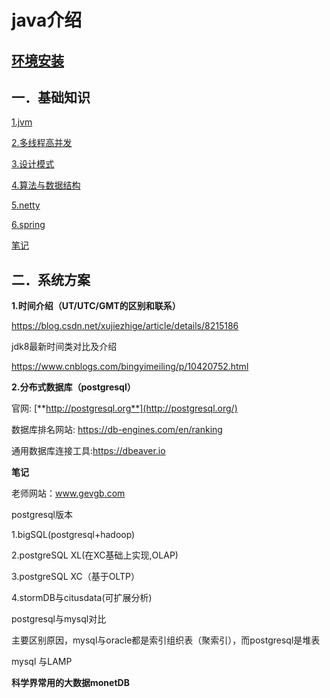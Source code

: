 # java介绍

## [环境安装](env/index.md)

## 一．基础知识

[1.jvm](jvm/index.md)

[2.多线程高并发](juc/index.md)

[3.设计模式](design23/index.md)

[4.算法与数据结构](dsa/index.md)

[5.netty](netty/index.md)

[6.spring](spring/index.md)

[笔记](java_mark.md)

## 二．系统方案

**1.时间介绍（UT/UTC/GMT的区别和联系）**

https://blog.csdn.net/xujiezhige/article/details/8215186

jdk8最新时间类对比及介绍

https://www.cnblogs.com/bingyimeiling/p/10420752.html

**2.分布式数据库（postgresql）**

官网:  [**http://postgresql.org**](http://postgresql.org/)

数据库排名网站: https://db-engines.com/en/ranking

通用数据库连接工具:https://dbeaver.io

**笔记**

老师网站：www.gevgb.com

postgresql版本

1.bigSQL(postgresql+hadoop)

2.postgreSQL XL(在XC基础上实现,OLAP)

3.postgreSQL XC（基于OLTP）

4.stormDB与citusdata(可扩展分析)

postgresql与mysql对比

主要区别原因，mysql与oracle都是索引组织表（聚索引），而postgresql是堆表

mysql 与LAMP

**科学界常用的大数据monetDB**

